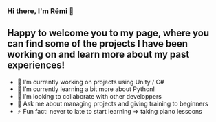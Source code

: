 ### Hi there, I'm Rémi 👋

<!--
**rgelmini/rgelmini** is a ✨ _special_ ✨ repository because its `README.md` (this file) appears on your GitHub profile.
-->

## Happy to welcome you to my page, where you can find some of the projects I have been working on and learn more about my past experiences! 

- 🔭 I’m currently working on projects using Unity / C# 
- 🌱 I’m currently learning a bit more about Python!
- 👯 I’m looking to collaborate with other developpers
- 💬 Ask me about managing projects and giving training to beginners
- ⚡ Fun fact: never to late to start learning => taking piano lessoons
